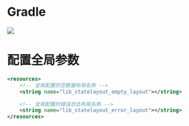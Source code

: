 # Gradle
[![](https://jitpack.io/v/zj565061763/statelayout.svg)](https://jitpack.io/#zj565061763/statelayout)

# 配置全局参数
```xml
<resources>
    <!-- 全局配置的空数据布局名称 -->
    <string name="lib_statelayout_empty_layout"></string>

    <!-- 全局配置的错误状态布局名称 -->
    <string name="lib_statelayout_error_layout"></string>
</resources>
```